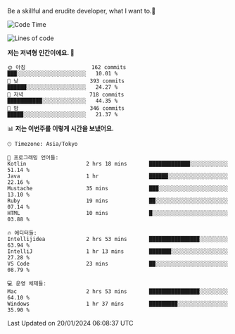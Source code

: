 Be a skillful and erudite developer, what I want to.👶

<!--START_SECTION:waka-->
![Code Time](http://img.shields.io/badge/Code%20Time-419%20hrs%2043%20mins-blue)

![Lines of code](https://img.shields.io/badge/%EC%A0%80%EB%8A%94%20%EC%97%AC%ED%83%9C%EA%B9%8C%EC%A7%80%20-756.1%20thousand%20%EC%A4%84%EC%9D%98%20%EC%BD%94%EB%93%9C%EB%A5%BC%20%EC%9E%91%EC%84%B1%ED%96%88%EC%96%B4%EC%9A%94.-blue)

**저는 저녁형 인간이에요. 🦉** 

```text
🌞 아침                     162 commits         ███░░░░░░░░░░░░░░░░░░░░░░   10.01 % 
🌆 낮　                     393 commits         ██████░░░░░░░░░░░░░░░░░░░   24.27 % 
🌃 저녁                     718 commits         ███████████░░░░░░░░░░░░░░   44.35 % 
🌙 밤　                     346 commits         █████░░░░░░░░░░░░░░░░░░░░   21.37 % 
```


📊 **저는 이번주를 이렇게 시간을 보냈어요.** 

```text
🕑︎ Timezone: Asia/Tokyo

💬 프로그래밍 언어들: 
Kotlin                   2 hrs 18 mins       █████████████░░░░░░░░░░░░   51.14 % 
Java                     1 hr                ██████░░░░░░░░░░░░░░░░░░░   22.16 % 
Mustache                 35 mins             ███░░░░░░░░░░░░░░░░░░░░░░   13.10 % 
Ruby                     19 mins             ██░░░░░░░░░░░░░░░░░░░░░░░   07.14 % 
HTML                     10 mins             █░░░░░░░░░░░░░░░░░░░░░░░░   03.88 % 

🔥 에디터들: 
Intellijidea             2 hrs 53 mins       ████████████████░░░░░░░░░   63.94 % 
IntelliJ                 1 hr 13 mins        ███████░░░░░░░░░░░░░░░░░░   27.28 % 
VS Code                  23 mins             ██░░░░░░░░░░░░░░░░░░░░░░░   08.79 % 

💻 운영 체제들: 
Mac                      2 hrs 53 mins       ████████████████░░░░░░░░░   64.10 % 
Windows                  1 hr 37 mins        █████████░░░░░░░░░░░░░░░░   35.90 % 
```


 Last Updated on 20/01/2024 06:08:37 UTC
<!--END_SECTION:waka-->

